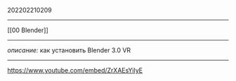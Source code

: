 202202210209
***
[[00 Blender]]
***
*описание:*
как установить Blender 3.0 VR
***
https://www.youtube.com/embed/ZrXAEsYiIyE